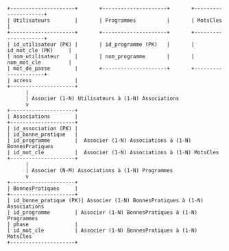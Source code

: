     +---------------------+       +---------------------+       +---------------------+
    | Utilisateurs        |       | Programmes          |       | MotsCles             |
    +---------------------+       +---------------------+       +---------------------+
    | id_utilisateur (PK) |       | id_programme (PK)   |       | id_mot_cle (PK)     |
    | nom_utilisateur     |       | nom_programme       |       | nom_mot_cle         |
    | mot_de_passe        |       +---------------------+       +---------------------+
    | access              |                                     
    +---------------------+                                      
          |                                     
          | Associer (1-N) Utilisateurs à (1-N) Associations
          v                                     
    +---------------------+                                      
    | Associations        |                                      
    +---------------------+                                      
    | id_association (PK) |                                      
    | id_bonne_pratique   |                                     
    | id_programme        |  Associer (1-N) Associations à (1-N) BonnesPratiques   
    | id_mot_cle          |  Associer (1-N) Associations à (1-N) MotsCles
    +---------------------+                                       
          |                                                       
          | Associer (N-M) Associations à (1-N) Programmes         
          v                                                       
    +---------------------+                                       
    | BonnesPratiques     |                                       
    +---------------------+                                       
    | id_bonne_pratique (PK)| Associer (1-N) BonnesPratiques à (1-N) Associations
    | id_programme        | Associer (1-N) BonnesPratiques à (1-N) Programmes
    | phase               |                                      
    | id_mot_cle          | Associer (1-N) BonnesPratiques à (1-N) MotsCles
    +---------------------+                                       
